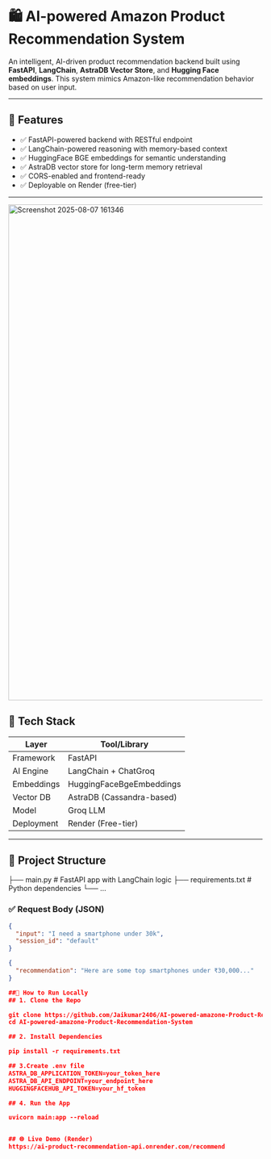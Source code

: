 # 🛍️ AI-powered Amazon Product Recommendation System

An intelligent, AI-driven product recommendation backend built using **FastAPI**, **LangChain**, **AstraDB Vector Store**, and **Hugging Face embeddings**. This system mimics Amazon-like recommendation behavior based on user input.

---

## 🚀 Features

- ✅ FastAPI-powered backend with RESTful endpoint
- ✅ LangChain-powered reasoning with memory-based context
- ✅ HuggingFace BGE embeddings for semantic understanding
- ✅ AstraDB vector store for long-term memory retrieval
- ✅ CORS-enabled and frontend-ready
- ✅ Deployable on Render (free-tier)

---

<img width="1894" height="983" alt="Screenshot 2025-08-07 161346" src="https://github.com/user-attachments/assets/a2a489a0-3f06-4470-92b3-7c811c11822b" />


## 🧠 Tech Stack

| Layer       | Tool/Library                        |
|-------------|-------------------------------------|
| Framework   | FastAPI                             |
| AI Engine   | LangChain + ChatGroq                |
| Embeddings  | HuggingFaceBgeEmbeddings            |
| Vector DB   | AstraDB (Cassandra-based)           |
| Model       | Groq LLM                            |
| Deployment  | Render (Free-tier)                  |

---

## 📁 Project Structure

├── main.py # FastAPI app with LangChain logic
├── requirements.txt # Python dependencies
└── ...


### ✅ Request Body (JSON)
```json
{
  "input": "I need a smartphone under 30k",
  "session_id": "default"
}

{
  "recommendation": "Here are some top smartphones under ₹30,000..."
}

##🔧 How to Run Locally
## 1. Clone the Repo

git clone https://github.com/Jaikumar2406/AI-powered-amazone-Product-Recommendation-System.git
cd AI-powered-amazone-Product-Recommendation-System

## 2. Install Dependencies

pip install -r requirements.txt

## 3.Create .env file
ASTRA_DB_APPLICATION_TOKEN=your_token_here
ASTRA_DB_API_ENDPOINT=your_endpoint_here
HUGGINGFACEHUB_API_TOKEN=your_hf_token

## 4. Run the App

uvicorn main:app --reload


## 🌐 Live Demo (Render)
https://ai-product-recommendation-api.onrender.com/recommend
